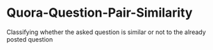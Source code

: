 # Quora-Question-Pair-Similarity
Classifying whether the asked question is similar or not to the already posted question
